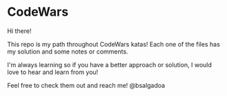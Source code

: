 # CodeWars

Hi there!

This repo is my path throughout CodeWars katas!
Each one of the files has my solution and some notes or comments.

I'm always learning so if you have a better approach or solution, I would love to hear and learn from you!

Feel free to check them out and reach me!
@bsalgadoa
